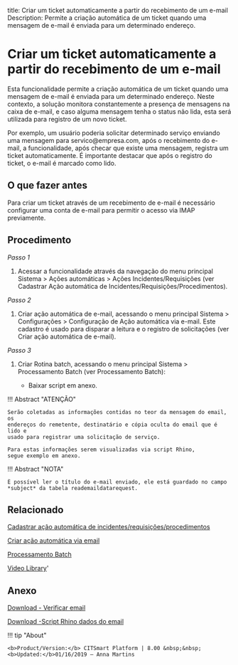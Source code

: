 title: Criar um ticket automaticamente a partir do recebimento de um e-mail
Description: Permite a criação automática de um ticket quando uma mensagem de e-mail é enviada para um determinado endereço.

# Criar um ticket automaticamente a partir do recebimento de um e-mail

Esta funcionalidade permite a criação automática de um ticket quando uma
mensagem de e-mail é enviada para um determinado endereço. Neste contexto, a
solução monitora constantemente a presença de mensagens na caixa de e-mail, e
caso alguma mensagem tenha o status não lida, esta será utilizada para registro
de um novo ticket.

Por exemplo, um usuário poderia solicitar determinado serviço enviando uma
mensagem para servico\@empresa.com, após o recebimento do e-mail, a
funcionalidade, após checar que existe uma mensagem, registra um ticket
automaticamente. É importante destacar que após o registro do ticket, o e-mail é
marcado como lido.

O que fazer antes
---------

Para criar um ticket através de um recebimento de e-mail é necessário configurar
uma conta de e-mail para permitir o acesso via IMAP previamente.

Procedimento
----------

*Passo 1*

1.  Acessar a funcionalidade através da navegação do menu principal Sistema \>
    Ações automáticas \> Ações Incidentes/Requisições (ver
    Cadastrar Ação automática de Incidentes/Requisições/Procedimentos).

*Passo 2*

1.  Criar ação automática de e-mail, acessando o menu principal Sistema \>
    Configurações \> Configuração de Ação automática via e-mail. Este cadastro é usado para disparar a leitura e o registro de solicitações (ver Criar ação automática de e-mail).

*Passo 3*

1.  Criar Rotina batch, acessando o menu principal Sistema \> Processamento
    Batch (ver Processamento Batch):

    -   Baixar script em anexo.


!!! Abstract "ATENÇÃO"

    Serão coletadas as informações contidas no teor da mensagem do email, os
    endereços do remetente, destinatário e cópia oculta do email que é lido e 
    usado para registrar uma solicitação de serviço.

    Para estas informações serem visualizadas via script Rhino,
    segue exemplo em anexo.

!!! Abstract "NOTA"

    É possível ler o título do e-mail enviado, ele está guardado no campo *subject* da tabela reademaildatarequest.

Relacionado
-------

[Cadastrar ação automática de incidentes/requisições/procedimentos](/pt-br/citsmart-platform-8/additional-features/automation-of-operation/configuration/register-automatic-actions-incident-request-procedure.html)

[Criar ação automática via email](/pt-br/citsmart-platform-8/platform-administration/configuring-automatic-actions/email-create-automatic-action-via-email.html)

[Processamento Batch](/pt-br/citsmart-platform-8/platform-administration/configuring-automatic-actions/batch-batch-processing.html)


<i class='fa fa-youtube-play  fa-2x' style='color:#97ce17;vertical-align: middle;'> </i> [Video Library](https://www.youtube.com/playlist?list=PLB5qK2uzf2RN9wA1DbVHEot2QD2gW8_jq)'

Anexo
------------
[Download - Verificar email][1]

[Download -Script Rhino dados do email][2]

!!! tip "About"

    <b>Product/Version:</b> CITSmart Platform | 8.00 &nbsp;&nbsp;
    <b>Updated:</b>01/16/2019 – Anna Martins
    
[1]:/pt-br/citsmart-platform-8/processes/tickets/images/rotina-verificar-email.docx
  
[2]:/pt-br/citsmart-platform-8/processes/tickets/images/script-rhino-email.rtf
